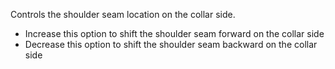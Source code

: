 ---
---

Controls the shoulder seam location on the collar side.

- Increase this option to shift the shoulder seam forward on the collar side
- Decrease this option to shift the shoulder seam backward on the collar side


